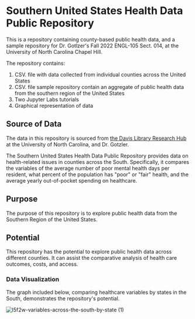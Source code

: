 # Southern United States Health Data Public Repository
This is a repository containing county-based public health data, and a sample repository for Dr. Gotlzer's Fall 2022 ENGL-105 Sect. 014, at the University of North Carolina Chapel Hill.

The repository contains:
1. CSV. file with data collected from individual counties across the United States
2. CSV. file sample repository contain an aggregate of public health data from the southern region of the United States
3. Two Jupyter Labs tutorials
4. Graphical representation of data

## Source of Data
The data in this repository is sourced from [the Davis Library Research Hub](https://library.unc.edu/data/) at the University of North Carolina, and Dr. Gotzler. 

The Southern United States Health Data Public Repository provides data on health-related issues in counties across the South. Specifically, it compares the variables of the average number of poor mental health days per resident, what percent of the population has "poor" or "fair" health, and the average yearly out-of-pocket spending on healthcare.

## Purpose 
The purpose of this repository is to explore public health data from the Southern Region of the United States.

## Potential 
This repository has the potential to explore public health data across different counties. It can assist the comparative analysis of health care outcomes, costs, and access.

### Data Visualization
The graph included below, comparing healthcare variables by states in the South, demonstrates the repository's potential.

![I5f2w-variables-across-the-south-by-state (1)](https://user-images.githubusercontent.com/116900517/202931977-4df21ac6-696c-4238-a756-15550d793d66.png)
